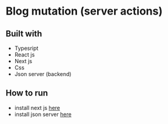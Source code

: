 # Blog mutation (server actions)

## Built with

- Typesript
- React js
- Next js
- Css
- Json server (backend)

## How to run 
- install next js [here](https://nextjs.org/)
- install json server [here](https://www.npmjs.com/package/json-server)
